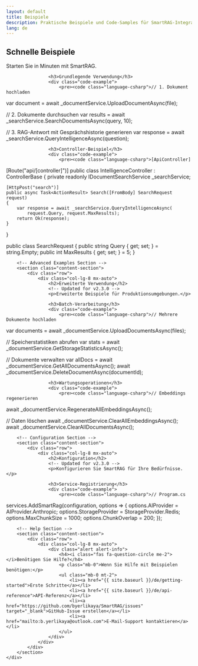 ```yaml
---
layout: default
title: Beispiele
description: Praktische Beispiele und Code-Samples für SmartRAG-Integration
lang: de
---
```


<div class="page-content">
    <div class="container">
        <!-- Basic Examples Section -->
        <section class="content-section">
            <div class="row">
                <div class="col-lg-8 mx-auto">
                    <h2>Schnelle Beispiele</h2>
                    <!-- Updated for v2.3.0 -->
                    <p>Starten Sie in Minuten mit SmartRAG.</p>
                    
                    <h3>Grundlegende Verwendung</h3>
                    <div class="code-example">
                        <pre><code class="language-csharp">// 1. Dokument hochladen
var document = await _documentService.UploadDocumentAsync(file);

// 2. Dokumente durchsuchen
var results = await _searchService.SearchDocumentsAsync(query, 10);

// 3. RAG-Antwort mit Gesprächshistorie generieren
var response = await _searchService.QueryIntelligenceAsync(question);</code></pre>
                    </div>

                    <h3>Controller-Beispiel</h3>
                    <div class="code-example">
                        <pre><code class="language-csharp">[ApiController]
[Route("api/[controller]")]
public class IntelligenceController : ControllerBase
{
    private readonly IDocumentSearchService _searchService;
    
    [HttpPost("search")]
    public async Task<ActionResult> Search([FromBody] SearchRequest request)
    {
        var response = await _searchService.QueryIntelligenceAsync(
            request.Query, request.MaxResults);
        return Ok(response);
    }
}

public class SearchRequest
{
    public string Query { get; set; } = string.Empty;
    public int MaxResults { get; set; } = 5;
}</code></pre>
                    </div>
                </div>
            </div>
        </section>

        <!-- Advanced Examples Section -->
        <section class="content-section">
            <div class="row">
                <div class="col-lg-8 mx-auto">
                    <h2>Erweiterte Verwendung</h2>
                    <!-- Updated for v2.3.0 -->
                    <p>Erweiterte Beispiele für Produktionsumgebungen.</p>
                    
                    <h3>Batch-Verarbeitung</h3>
                    <div class="code-example">
                        <pre><code class="language-csharp">// Mehrere Dokumente hochladen
var documents = await _documentService.UploadDocumentsAsync(files);

// Speicherstatistiken abrufen
var stats = await _documentService.GetStorageStatisticsAsync();

// Dokumente verwalten
var allDocs = await _documentService.GetAllDocumentsAsync();
await _documentService.DeleteDocumentAsync(documentId);</code></pre>
                    </div>

                    <h3>Wartungsoperationen</h3>
                    <div class="code-example">
                        <pre><code class="language-csharp">// Embeddings regenerieren
await _documentService.RegenerateAllEmbeddingsAsync();

// Daten löschen
await _documentService.ClearAllEmbeddingsAsync();
await _documentService.ClearAllDocumentsAsync();</code></pre>
                    </div>
                </div>
            </div>
        </section>

        <!-- Configuration Section -->
        <section class="content-section">
            <div class="row">
                <div class="col-lg-8 mx-auto">
                    <h2>Konfiguration</h2>
                    <!-- Updated for v2.3.0 -->
                    <p>Konfigurieren Sie SmartRAG für Ihre Bedürfnisse.</p>
                    
                    <h3>Service-Registrierung</h3>
                    <div class="code-example">
                        <pre><code class="language-csharp">// Program.cs
services.AddSmartRag(configuration, options =>
                    {
                        options.AIProvider = AIProvider.Anthropic;
    options.StorageProvider = StorageProvider.Redis;
    options.MaxChunkSize = 1000;
    options.ChunkOverlap = 200;
});</code></pre>
                    </div>
                </div>
            </div>
        </section>

        <!-- Help Section -->
        <section class="content-section">
            <div class="row">
                <div class="col-lg-8 mx-auto">
                    <div class="alert alert-info">
                        <h4><i class="fas fa-question-circle me-2"></i>Benötigen Sie Hilfe?</h4>
                        <p class="mb-0">Wenn Sie Hilfe mit Beispielen benötigen:</p>
                        <ul class="mb-0 mt-2">
                            <li><a href="{{ site.baseurl }}/de/getting-started">Erste Schritte</a></li>
                            <li><a href="{{ site.baseurl }}/de/api-reference">API-Referenz</a></li>
                            <li><a href="https://github.com/byerlikaya/SmartRAG/issues" target="_blank">GitHub-Issue erstellen</a></li>
                            <li><a href="mailto:b.yerlikaya@outlook.com">E-Mail-Support kontaktieren</a></li>
                        </ul>
                    </div>
                </div>
            </div>
        </section>
    </div>
</div>